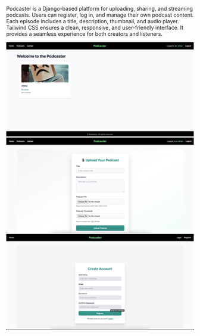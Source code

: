 Podcaster is a Django-based platform for uploading, sharing, and streaming podcasts.
Users can register, log in, and manage their own podcast content.
Each episode includes a title, description, thumbnail, and audio player.
Tailwind CSS ensures a clean, responsive, and user-friendly interface.
It provides a seamless experience for both creators and listeners.

![image alt](https://github.com/AfnanAbid157/Podcasting-App/blob/4906d9932e1a50a14ffd38fbfda4e3a4b6d1048e/home_page.png)
![image alt](https://github.com/AfnanAbid157/Podcasting-App/blob/dc687451dacd89f0ce6dbefca53014aabdd76ed0/upload_page.png)
![image alt](https://github.com/AfnanAbid157/Podcasting-App/blob/dc687451dacd89f0ce6dbefca53014aabdd76ed0/register_page.png)
